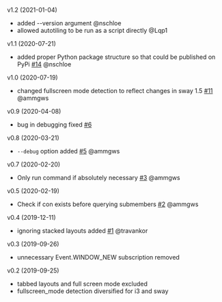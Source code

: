 v1.2 (2021-01-04)
- added --version argument @nschloe
- allowed autotiling to be run as a script directly @Lqp1

v1.1 (2020-07-21)
- added proper Python package structure so that could be published on PyPi 
[#14](https://github.com/nwg-piotr/autotiling/pull/14) @nschloe

v1.0 (2020-07-19)
- changed fullscreen mode detection to reflect changes in sway 1.5 
[#11](https://github.com/nwg-piotr/autotiling/pull/11) @ammgws

v0.9 (2020-04-08)
- bug in debugging fixed [#6](https://github.com/nwg-piotr/autotiling/pull/6)

v0.8 (2020-03-21)
- `--debug` option added [#5](https://github.com/nwg-piotr/autotiling/pull/5) @ammgws

v0.7 (2020-02-20)
- Only run command if absolutely necessary [#3](https://github.com/nwg-piotr/autotiling/pull/3) @ammgws

v0.5 (2020-02-19)
- Check if con exists before querying submembers [#2](https://github.com/nwg-piotr/autotiling/pull/2) @ammgws

v0.4 (2019-12-11)
- ignoring stacked layouts added [#1](https://github.com/nwg-piotr/autotiling/pull/1) @travankor

v0.3 (2019-09-26)
- unnecessary Event.WINDOW_NEW subscription removed

v0.2 (2019-09-25)
- tabbed layouts and full screen mode excluded
- fullscreen_mode detection diversified for i3 and sway
